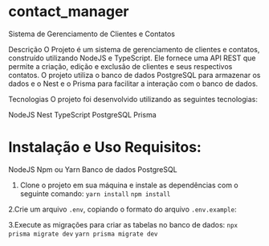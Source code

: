 # contact_manager
Sistema de Gerenciamento de Clientes e Contatos

Descrição
O Projeto é um sistema de gerenciamento de clientes e contatos, construído utilizando NodeJS e TypeScript. Ele fornece uma API REST que permite a criação, edição e exclusão de clientes e seus respectivos contatos. O projeto utiliza o banco de dados PostgreSQL para armazenar os dados e o Nest e o Prisma para facilitar a interação com o banco de dados.

Tecnologias
O projeto foi desenvolvido utilizando as seguintes tecnologias:

NodeJS
Nest
TypeScript
PostgreSQL
Prisma

# Instalação e Uso Requisitos:
NodeJS
Npm ou Yarn
Banco de dados PostgreSQL

1. Clone o projeto em sua máquina e instale as dependências com o seguinte comando:
`yarn install`
`npm install`


2.Crie um arquivo `.env`, copiando o formato do arquivo `.env.example`:

3.Execute as migrações para criar as tabelas no banco de dados:
`npx prisma migrate dev`
`yarn prisma migrate dev`
